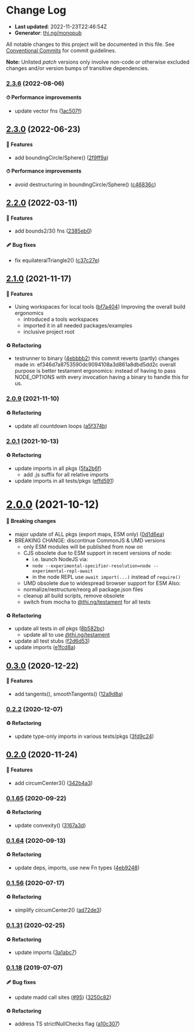 # Change Log

- **Last updated**: 2022-11-23T22:46:54Z
- **Generator**: [thi.ng/monopub](https://thi.ng/monopub)

All notable changes to this project will be documented in this file.
See [Conventional Commits](https://conventionalcommits.org/) for commit guidelines.

**Note:** Unlisted _patch_ versions only involve non-code or otherwise excluded changes
and/or version bumps of transitive dependencies.

### [2.3.6](https://github.com/thi-ng/umbrella/tree/@thi.ng/geom-poly-utils@2.3.6) (2022-08-06)

#### ⏱ Performance improvements

- update vector fns ([1ac507f](https://github.com/thi-ng/umbrella/commit/1ac507f))

## [2.3.0](https://github.com/thi-ng/umbrella/tree/@thi.ng/geom-poly-utils@2.3.0) (2022-06-23)

#### 🚀 Features

- add boundingCircle/Sphere() ([2f9ff9a](https://github.com/thi-ng/umbrella/commit/2f9ff9a))

#### ⏱ Performance improvements

- avoid destructuring in boundingCircle/Sphere() ([c46836c](https://github.com/thi-ng/umbrella/commit/c46836c))

## [2.2.0](https://github.com/thi-ng/umbrella/tree/@thi.ng/geom-poly-utils@2.2.0) (2022-03-11)

#### 🚀 Features

- add bounds2/3() fns ([2385eb0](https://github.com/thi-ng/umbrella/commit/2385eb0))

#### 🩹 Bug fixes

- fix equilateralTriangle2() ([c37c27e](https://github.com/thi-ng/umbrella/commit/c37c27e))

## [2.1.0](https://github.com/thi-ng/umbrella/tree/@thi.ng/geom-poly-utils@2.1.0) (2021-11-17)

#### 🚀 Features

- Using workspaces for local tools ([bf7a404](https://github.com/thi-ng/umbrella/commit/bf7a404))
  Improving the overall build ergonomics
  - introduced a tools workspaces
  - imported it in all needed packages/examples
  - inclusive project root

#### ♻️ Refactoring

- testrunner to binary ([4ebbbb2](https://github.com/thi-ng/umbrella/commit/4ebbbb2))
  this commit reverts (partly) changes made in:
  ef346d7a8753590dc9094108a3d861a8dbd5dd2c
  overall purpose is better testament ergonomics:
  instead of having to pass NODE_OPTIONS with every invocation
  having a binary to handle this for us.

### [2.0.9](https://github.com/thi-ng/umbrella/tree/@thi.ng/geom-poly-utils@2.0.9) (2021-11-10)

#### ♻️ Refactoring

- update all countdown loops ([a5f374b](https://github.com/thi-ng/umbrella/commit/a5f374b))

### [2.0.1](https://github.com/thi-ng/umbrella/tree/@thi.ng/geom-poly-utils@2.0.1) (2021-10-13)

#### ♻️ Refactoring

- update imports in all pkgs ([5fa2b6f](https://github.com/thi-ng/umbrella/commit/5fa2b6f))
  - add .js suffix for all relative imports
- update imports in all tests/pkgs ([effd591](https://github.com/thi-ng/umbrella/commit/effd591))

# [2.0.0](https://github.com/thi-ng/umbrella/tree/@thi.ng/geom-poly-utils@2.0.0) (2021-10-12)

#### 🛑 Breaking changes

- major update of ALL pkgs (export maps, ESM only) ([0d1d6ea](https://github.com/thi-ng/umbrella/commit/0d1d6ea))
- BREAKING CHANGE: discontinue CommonJS & UMD versions
  - only ESM modules will be published from now on
  - CJS obsolete due to ESM support in recent versions of node:
    - i.e. launch NodeJS via:
    - `node --experimental-specifier-resolution=node --experimental-repl-await`
    - in the node REPL use `await import(...)` instead of `require()`
  - UMD obsolete due to widespread browser support for ESM
  Also:
  - normalize/restructure/reorg all package.json files
  - cleanup all build scripts, remove obsolete
  - switch from mocha to [@thi.ng/testament](https://github.com/thi-ng/umbrella/tree/main/packages/testament) for all tests

#### ♻️ Refactoring

- update all tests in _all_ pkgs ([8b582bc](https://github.com/thi-ng/umbrella/commit/8b582bc))
  - update all to use [@thi.ng/testament](https://github.com/thi-ng/umbrella/tree/main/packages/testament)
- update all test stubs ([f2d6d53](https://github.com/thi-ng/umbrella/commit/f2d6d53))
- update imports ([e1fcd8a](https://github.com/thi-ng/umbrella/commit/e1fcd8a))

## [0.3.0](https://github.com/thi-ng/umbrella/tree/@thi.ng/geom-poly-utils@0.3.0) (2020-12-22)

#### 🚀 Features

- add tangents(), smoothTangents() ([12a9d8a](https://github.com/thi-ng/umbrella/commit/12a9d8a))

### [0.2.2](https://github.com/thi-ng/umbrella/tree/@thi.ng/geom-poly-utils@0.2.2) (2020-12-07)

#### ♻️ Refactoring

- update type-only imports in various tests/pkgs ([3fd9c24](https://github.com/thi-ng/umbrella/commit/3fd9c24))

## [0.2.0](https://github.com/thi-ng/umbrella/tree/@thi.ng/geom-poly-utils@0.2.0) (2020-11-24)

#### 🚀 Features

- add circumCenter3() ([342b4a3](https://github.com/thi-ng/umbrella/commit/342b4a3))

### [0.1.65](https://github.com/thi-ng/umbrella/tree/@thi.ng/geom-poly-utils@0.1.65) (2020-09-22)

#### ♻️ Refactoring

- update convexity() ([3167a3d](https://github.com/thi-ng/umbrella/commit/3167a3d))

### [0.1.64](https://github.com/thi-ng/umbrella/tree/@thi.ng/geom-poly-utils@0.1.64) (2020-09-13)

#### ♻️ Refactoring

- update deps, imports, use new Fn types ([4eb9248](https://github.com/thi-ng/umbrella/commit/4eb9248))

### [0.1.56](https://github.com/thi-ng/umbrella/tree/@thi.ng/geom-poly-utils@0.1.56) (2020-07-17)

#### ♻️ Refactoring

- simplify circumCenter2() ([ad72de3](https://github.com/thi-ng/umbrella/commit/ad72de3))

### [0.1.31](https://github.com/thi-ng/umbrella/tree/@thi.ng/geom-poly-utils@0.1.31) (2020-02-25)

#### ♻️ Refactoring

- update imports ([3a1abc7](https://github.com/thi-ng/umbrella/commit/3a1abc7))

### [0.1.18](https://github.com/thi-ng/umbrella/tree/@thi.ng/geom-poly-utils@0.1.18) (2019-07-07)

#### 🩹 Bug fixes

- update madd call sites ([#95](https://github.com/thi-ng/umbrella/issues/95)) ([3250c82](https://github.com/thi-ng/umbrella/commit/3250c82))

#### ♻️ Refactoring

- address TS strictNullChecks flag ([a10c307](https://github.com/thi-ng/umbrella/commit/a10c307))
